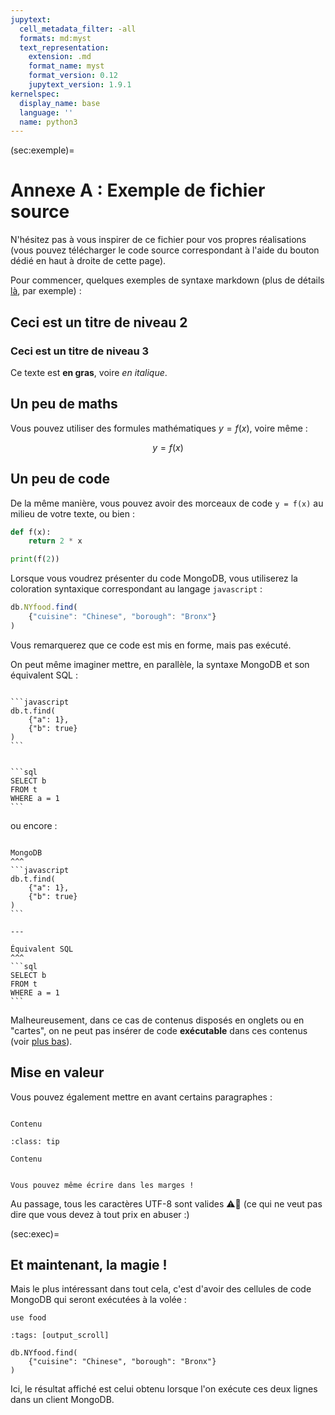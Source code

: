 ```yaml
---
jupytext:
  cell_metadata_filter: -all
  formats: md:myst
  text_representation:
    extension: .md
    format_name: myst
    format_version: 0.12
    jupytext_version: 1.9.1
kernelspec:
  display_name: base
  language: ''
  name: python3
---
```


(sec:exemple)=
# Annexe A : Exemple de fichier source

N'hésitez pas à vous inspirer de ce fichier pour vos propres réalisations
(vous pouvez télécharger le code source correspondant à l'aide du bouton dédié
en haut à droite de cette page).

Pour commencer, quelques exemples de syntaxe markdown (plus de détails
[là](https://github.com/adam-p/markdown-here/wiki/Markdown-Cheatsheet),
par exemple) :

## Ceci est un titre de niveau 2

### Ceci est un titre de niveau 3

Ce texte est **en gras**, voire _en italique_.

## Un peu de maths

Vous pouvez utiliser des formules mathématiques $y = f(x)$, voire même :

$$
    y = f(x)
$$

## Un peu de code

De la même manière, vous pouvez avoir des morceaux de code `y = f(x)` au milieu
de votre texte, ou bien :

```python
def f(x):
    return 2 * x

print(f(2))
```

Lorsque vous voudrez présenter du code MongoDB, vous utiliserez la coloration
syntaxique correspondant au langage `javascript` :

```javascript
db.NYfood.find(
    {"cuisine": "Chinese", "borough": "Bronx"}
)
```

Vous remarquerez que ce code est mis en forme, mais pas exécuté.


On peut même imaginer mettre, en parallèle, la syntaxe MongoDB et son
équivalent SQL :

````{tabbed} MongoDB

```javascript
db.t.find(
    {"a": 1},
    {"b": true}
)
```
````

````{tabbed} Équivalent SQL

```sql
SELECT b
FROM t
WHERE a = 1
```

````

ou encore :

````{panels}

MongoDB
^^^
```javascript
db.t.find(
    {"a": 1},
    {"b": true}
)
```

---

Équivalent SQL
^^^
```sql
SELECT b
FROM t
WHERE a = 1
```

````




Malheureusement, dans ce cas de contenus disposés en onglets ou en "cartes",
on ne peut pas
insérer de code **exécutable** dans ces contenus
(voir [plus bas](sec:exec)).

## Mise en valeur

Vous pouvez également mettre en avant certains paragraphes :

```{admonition} Titre

Contenu
```

```{admonition} Titre
:class: tip

Contenu
```

```{margin}

Vous pouvez même écrire dans les marges !
```

Au passage, tous les caractères UTF-8 sont valides ⚠️🤣 (ce qui ne veut pas dire
que vous devez à tout prix en abuser :)


(sec:exec)=
## Et maintenant, la magie !

Mais le plus intéressant dans tout cela, c'est d'avoir des cellules de code
MongoDB qui seront exécutées à la volée :

```{code-cell}
use food
```

```{code-cell}
:tags: [output_scroll]

db.NYfood.find(
    {"cuisine": "Chinese", "borough": "Bronx"}
)
```

Ici, le résultat affiché est celui obtenu lorsque l'on exécute ces deux lignes
dans un client MongoDB.
